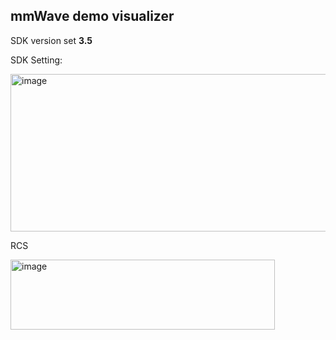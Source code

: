 ## mmWave demo visualizer
SDK version set **3.5**

SDK Setting: 

<img width="531" height="252" alt="image" src="https://github.com/user-attachments/assets/cd41ef93-3525-46a5-85a1-a3b804f6c412" />


RCS


<img width="423" height="112" alt="image" src="https://github.com/user-attachments/assets/a268607c-1c1e-4979-a93b-bcd3623721b7" />
